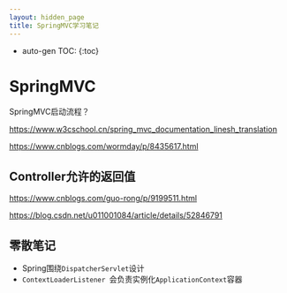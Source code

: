 ```yaml
---
layout: hidden_page
title: SpringMVC学习笔记
---
```


* auto-gen TOC:
{:toc}
# SpringMVC

SpringMVC启动流程？

https://www.w3cschool.cn/spring_mvc_documentation_linesh_translation

https://www.cnblogs.com/wormday/p/8435617.html



## Controller允许的返回值

https://www.cnblogs.com/guo-rong/p/9199511.html

https://blog.csdn.net/u011001084/article/details/52846791



## 零散笔记

-   Spring围绕`DispatcherServlet`设计
-   `ContextLoaderListener `会负责实例化`ApplicationContext`容器


